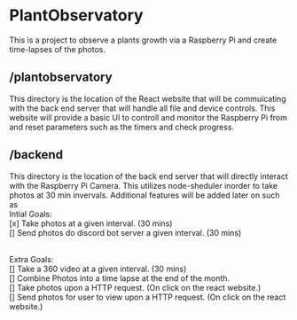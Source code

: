 # PlantObservatory
This is a project to observe a plants growth via a Raspberry Pi and create time-lapses of the photos. 

## /plantobservatory
This directory is the location of the React website that will be commuicating with the back end server that will handle all file and device controls. 
This website will provide a basic UI to controll and monitor the Raspberry Pi from and reset parameters such as the timers and check progress. <br>

## /backend
This directory is the location of the back end server that will directly interact with the Raspberry Pi Camera. This utilizes node-sheduler inorder to take photos at 30 min invervals. 
Additional features will be added later on such as <br>
Intial Goals: <br>
[x] Take photos at a given interval. (30 mins) <br>
[] Send photos do discord bot server a given interval. (30 mins) <br>

<br>
Extra Goals: <br>
[] Take a 360 video at a given interval. (30 mins) <br>
[] Combine Photos into a time lapse at the end of the month. <br>
[] Take photos upon a HTTP request. (On click on the react website.) <br>
[] Send photos for user to view upon a HTTP request. (On click on the react website.) <br>
